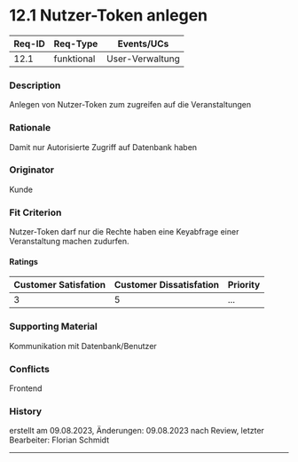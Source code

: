 # 12.1 Nutzer-Token anlegen 

| Req-ID | Req-Type | Events/UCs    |
|--------|----------|---------------|
| 12.1   |funktional|User-Verwaltung|

### Description
Anlegen von Nutzer-Token zum zugreifen auf die Veranstaltungen

### Rationale
Damit nur Autorisierte Zugriff auf Datenbank haben    

### Originator
Kunde

### Fit Criterion
Nutzer-Token darf nur die Rechte haben eine Keyabfrage einer Veranstaltung machen zudurfen.

#### Ratings
| Customer Satisfation | Customer Dissatisfation | Priority |
|----------------------|-------------------------|----------|
| 3                    | 5                       | ...      |

### Supporting Material
Kommunikation mit Datenbank/Benutzer

### Conflicts
Frontend

### History
erstellt am 09.08.2023, Änderungen: 09.08.2023 nach Review, letzter Bearbeiter: Florian Schmidt

---
